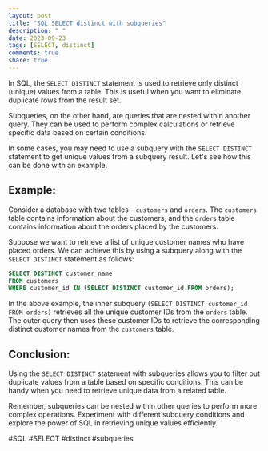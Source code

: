 ```yaml
---
layout: post
title: "SQL SELECT distinct with subqueries"
description: " "
date: 2023-09-23
tags: [SELECT, distinct]
comments: true
share: true
---
```


In SQL, the `SELECT DISTINCT` statement is used to retrieve only distinct (unique) values from a table. This is useful when you want to eliminate duplicate rows from the result set.

Subqueries, on the other hand, are queries that are nested within another query. They can be used to perform complex calculations or retrieve specific data based on certain conditions.

In some cases, you may need to use a subquery with the `SELECT DISTINCT` statement to get unique values from a subquery result. Let's see how this can be done with an example.

## Example:

Consider a database with two tables - `customers` and `orders`. The `customers` table contains information about the customers, and the `orders` table contains information about the orders placed by the customers. 

Suppose we want to retrieve a list of unique customer names who have placed orders. We can achieve this by using a subquery along with the `SELECT DISTINCT` statement as follows:

```sql
SELECT DISTINCT customer_name
FROM customers
WHERE customer_id IN (SELECT DISTINCT customer_id FROM orders);
```

In the above example, the inner subquery `(SELECT DISTINCT customer_id FROM orders)` retrieves all the unique customer IDs from the `orders` table. The outer query then uses these customer IDs to retrieve the corresponding distinct customer names from the `customers` table.

## Conclusion:

Using the `SELECT DISTINCT` statement with subqueries allows you to filter out duplicate values from a table based on specific conditions. This can be handy when you need to retrieve unique data from a related table.

Remember, subqueries can be nested within other queries to perform more complex operations. Experiment with different subquery conditions and explore the power of SQL in retrieving unique values efficiently.

#SQL #SELECT #distinct #subqueries